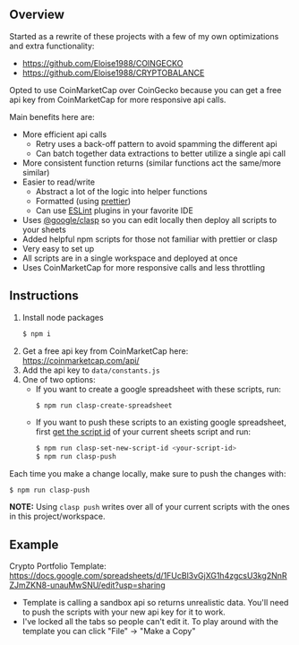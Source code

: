 ## Overview

Started as a rewrite of these projects with a few of my own optimizations and extra functionality:
- https://github.com/Eloise1988/COINGECKO
- https://github.com/Eloise1988/CRYPTOBALANCE

Opted to use CoinMarketCap over CoinGecko because you can get a free api key from CoinMarketCap for more responsive api calls.

Main benefits here are:
- More efficient api calls
    - Retry uses a back-off pattern to avoid spamming the different api
    - Can batch together data extractions to better utilize a single api call
- More consistent function returns (similar functions act the same/more similar)
- Easier to read/write
    - Abstract a lot of the logic into helper functions
    - Formatted (using [prettier](https://www.npmjs.com/package/prettier))
    - Can use [ESLint](https://www.npmjs.com/package/eslint) plugins in your favorite IDE
- Uses [@google/clasp](https://www.npmjs.com/package/@google/clasp) so you can edit locally then deploy all scripts to your sheets
- Added helpful npm scripts for those not familiar with prettier or clasp
- Very easy to set up
- All scripts are in a single workspace and deployed at once
- Uses CoinMarketCap for more responsive calls and less throttling

## Instructions
1. Install node packages
    ```bash
    $ npm i
    ```
1. Get a free api key from CoinMarketCap here: https://coinmarketcap.com/api/
1. Add the api key to `data/constants.js`
1. One of two options:
    - If you want to create a google spreadsheet with these scripts, run:
        ```bash
        $ npm run clasp-create-spreadsheet 
        ```
    - If you want to push these scripts to an existing google spreadsheet, first [get the script id](https://stackoverflow.com/a/36001790) of your current sheets script and run:
        ```bash
        $ npm run clasp-set-new-script-id <your-script-id>
        $ npm run clasp-push
        ```
Each time you make a change locally, make sure to push the changes with:
```
$ npm run clasp-push
```

**NOTE:** Using `clasp push` writes over all of your current scripts with the ones in this project/workspace.

## Example

Crypto Portfolio Template: https://docs.google.com/spreadsheets/d/1FUcBl3vGjXG1h4zgcsU3kg2NnRZJmZKN8-unauMwSNU/edit?usp=sharing
- Template is calling a sandbox api so returns unrealistic data. You'll need to push the scripts with your new api key for it to work.
- I've locked all the tabs so people can't edit it. To play around with the template you can click "File" -> "Make a Copy"
